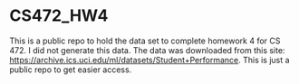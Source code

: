 # CS472_HW4
This is a public repo to hold the data set to complete homework 4 for CS 472. I did not generate this data. The data was downloaded from this site: https://archive.ics.uci.edu/ml/datasets/Student+Performance. This is just a public repo to get easier access.
